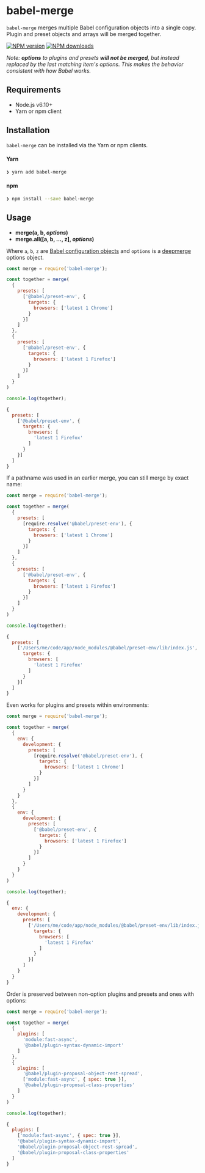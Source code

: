 # babel-merge

`babel-merge` merges multiple Babel configuration objects into a single copy.
Plugin and preset objects and arrays will be merged together.

[![NPM version][npm-image]][npm-url] [![NPM downloads][npm-downloads]][npm-url]

_Note: **options** to plugins and presets **will not be merged**, but instead
replaced by the last matching item's options. This makes the behavior consistent
with how Babel works._

## Requirements

- Node.js v6.10+
- Yarn or npm client

## Installation

`babel-merge` can be installed via the Yarn or npm clients.

#### Yarn

```bash
❯ yarn add babel-merge
```

#### npm

```bash
❯ npm install --save babel-merge
```

## Usage

* __merge(a, b, _options_)__
* __merge.all([a, b, ..., z], _options_)__

Where `a`, `b`, `z` are [Babel configuration objects](https://babeljs.io/docs/usage/api/#options) and `options` is a [deepmerge](https://github.com/KyleAMathews/deepmerge#api) options object.

```js
const merge = require('babel-merge');

const together = merge(
  {
    presets: [
      ['@babel/preset-env', {
        targets: {
          browsers: ['latest 1 Chrome']
        }
      }]
    ]
  },
  {
    presets: [
      ['@babel/preset-env', {
        targets: {
          browsers: ['latest 1 Firefox']
        }
      }]
    ]
  }
)

console.log(together);

{
  presets: [
    ['@babel/preset-env', {
      targets: {
        browsers: [
          'latest 1 Firefox'
        ]
      }
    }]
  ]
}
```

If a pathname was used in an earlier merge, you can still merge by exact name:

```js
const merge = require('babel-merge');

const together = merge(
  {
    presets: [
      [require.resolve('@babel/preset-env'), {
        targets: {
          browsers: ['latest 1 Chrome']
        }
      }]
    ]
  },
  {
    presets: [
      ['@babel/preset-env', {
        targets: {
          browsers: ['latest 1 Firefox']
        }
      }]
    ]
  }
)

console.log(together);

{
  presets: [
    ['/Users/me/code/app/node_modules/@babel/preset-env/lib/index.js', {
      targets: {
        browsers: [
          'latest 1 Firefox'
        ]
      }
    }]
  ]
}
```

Even works for plugins and presets within environments:

```js
const merge = require('babel-merge');

const together = merge(
  {
    env: {
      development: {
        presets: [
          [require.resolve('@babel/preset-env'), {
            targets: {
              browsers: ['latest 1 Chrome']
            }
          }]
        ]
      }
    }
  },
  {
    env: {
      development: {
        presets: [
          ['@babel/preset-env', {
            targets: {
              browsers: ['latest 1 Firefox']
            }
          }]
        ]
      }
    }
  }
)

console.log(together);

{
  env: {
    development: {
      presets: [
        ['/Users/me/code/app/node_modules/@babel/preset-env/lib/index.js', {
          targets: {
            browsers: [
              'latest 1 Firefox'
            ]
          }
        }]
      ]
    }
  }
}
```

Order is preserved between non-option plugins and presets and ones with options:

```js
const merge = require('babel-merge');

const together = merge(
  {
    plugins: [
      'module:fast-async',
      '@babel/plugin-syntax-dynamic-import'
    ]
  },
  {
    plugins: [
      '@babel/plugin-proposal-object-rest-spread',
      ['module:fast-async', { spec: true }],
      '@babel/plugin-proposal-class-properties'
    ]
  }
)

console.log(together);

{
  plugins: [
    ['module:fast-async', { spec: true }],
    '@babel/plugin-syntax-dynamic-import',
    '@babel/plugin-proposal-object-rest-spread',
    '@babel/plugin-proposal-class-properties'
  ]
}
```

[npm-image]: https://img.shields.io/npm/v/babel-merge.svg
[npm-downloads]: https://img.shields.io/npm/dt/babel-merge.svg
[npm-url]: https://npmjs.org/package/babel-merge
